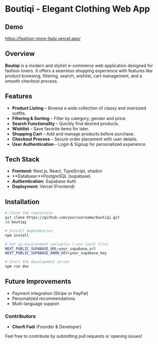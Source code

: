 # Boutiqi - Elegant Clothing Web App
## Demo
https://fashion-store-fady.vercel.app/
## Overview
**Boutiqi** is a modern and stylish e-commerce web application designed for fashion lovers. It offers a seamless shopping experience with features like product browsing, filtering, search, wishlist, cart management, and a smooth checkout process.

## Features
- **Product Listing** – Browse a wide collection of classy and oversized outfits.
- **Filtering & Sorting** – Filter by category, gender and price.
- **Search Functionality** – Quickly find desired products.
- **Wishlist** – Save favorite items for later.
- **Shopping Cart** – Add and manage products before purchase.
- **Checkout Process** – Secure order placement with user details.
- **User Authentication** – Login & Signup for personalized experience.

## Tech Stack
- **Frontend:** Next.js, React, TypeScript, shadcn
- **Database:**PostgreSQL (supabase)
- **Authentication:** Supabase Auth
- **Deployment:** Vercel (Frontend)

## Installation
```sh
# Clone the repository
git clone https://github.com/yourusername/boutiqi.git
cd boutiqi

# Install dependencies
npm install 

# Set up environment variables (.env.local file)
NEXT_PUBLIC_SUPABASE_URL=your_supabase_url
NEXT_PUBLIC_SUPABASE_ANON_KEY=your_supabase_key

# Start the development server
npm run dev 
```

## Future Improvements
- Payment integration (Stripe or PayPal)
- Personalized recommendations
- Multi-language support

### Contributors
- **Chorfi Fadi** (Founder & Developer)

Feel free to contribute by submitting pull requests or opening issues!

